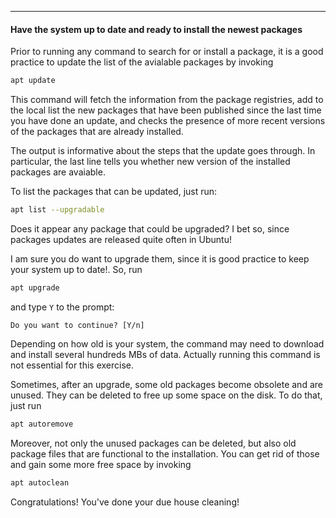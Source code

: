 ----------

#### Have the system up to date and ready to install the newest packages

Prior to running any command to search for or install a package, 
it is a good practice to update the list of the avialable packages by invoking

```bash
apt update
```

This command will fetch the information from the package registries, add to the local list
 the new packages that have been published since the last time you have done an update, 
 and checks the presence of more recent versions of the packages that are already installed.
 
The output is informative about the steps that the update goes through. 
In particular, the last line tells you whether new version of the installed packages are avaiable.

To list the packages that can be updated, just run:

```bash
apt list --upgradable
```

Does it appear any package that could be upgraded? I bet so, since packages updates are released quite often in Ubuntu!

I am sure you do want to upgrade them, since it is good practice to keep your system up to date!.
So, run

```bash
apt upgrade
```
and type ``Y`` to the prompt:

```
Do you want to continue? [Y/n]
````

Depending on how old is your system, the command may need to download and install several hundreds MBs of data. Actually running this command is not essential for this exercise.


Sometimes, after an upgrade, some old packages become obsolete and are unused. 
They can be deleted to free up some space on the disk. To do that, just run

```bash
apt autoremove
```

Moreover, not only the unused packages can be deleted, 
but also old package files that are functional to the installation. 
You can get rid of those and gain some more free space by invoking 

```bash
apt autoclean
```

Congratulations! You've done your due house cleaning!




